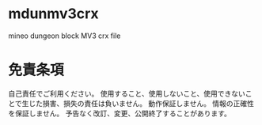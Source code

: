 # mdunmv3crx
mineo dungeon block MV3 crx file

# 免責条項

自己責任でご利用ください。
使用すること、使用しないこと、使用できないことで生じた損害、損失の責任は負いません。
動作保証しません。
情報の正確性を保証しません。
予告なく改訂、変更、公開終了することがあります。

